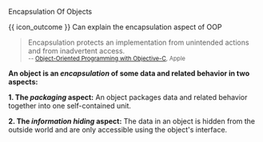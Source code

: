 <span id="title">Encapsulation Of Objects</span>

<span id="prereqs"></span>

<span id="outcomes">{{ icon_outcome }} Can explain the encapsulation aspect of OOP</span>

<div id="body">

> Encapsulation protects an implementation from unintended actions and from inadvertent access.<br> <sub>-- [Object-Oriented Programming with Objective-C](https://developer.apple.com/library/content/documentation/Cocoa/Conceptual/OOP_ObjC/), Apple </sub>

**An object is an _encapsulation_ of some data and related behavior in two aspects:**

**1. The _packaging_ aspect:** An object packages data and related behavior together into one self-contained unit.

**2. The _information hiding_ aspect:** The data in an object is hidden from the outside world and are only accessible using the object's interface.

</div>

<div id="extras">

<include src="exercises.md" />

</div>